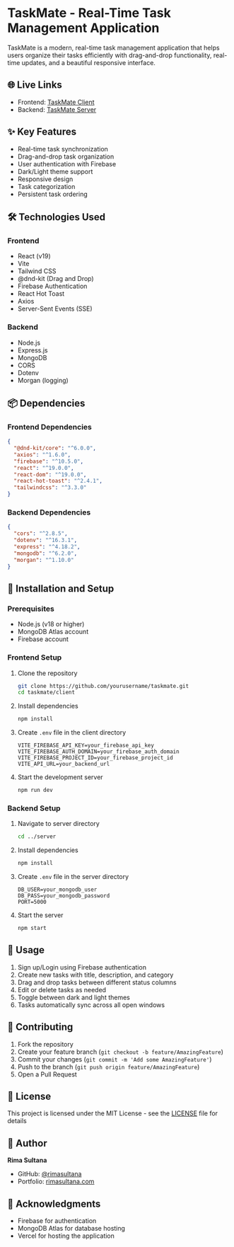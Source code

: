# TaskMate - Real-Time Task Management Application

TaskMate is a modern, real-time task management application that helps users organize their tasks efficiently with drag-and-drop functionality, real-time updates, and a beautiful responsive interface.

## 🌐 Live Links

- Frontend: [TaskMate Client](https://taskmate-client.vercel.app)
- Backend: [TaskMate Server](https://taskmate-server.vercel.app)

## ✨ Key Features

- Real-time task synchronization
- Drag-and-drop task organization
- User authentication with Firebase
- Dark/Light theme support
- Responsive design
- Task categorization
- Persistent task ordering

## 🛠️ Technologies Used

### Frontend
- React (v19)
- Vite
- Tailwind CSS
- @dnd-kit (Drag and Drop)
- Firebase Authentication
- React Hot Toast
- Axios
- Server-Sent Events (SSE)

### Backend
- Node.js
- Express.js
- MongoDB
- CORS
- Dotenv
- Morgan (logging)

## 📦 Dependencies

### Frontend Dependencies
```json
{
  "@dnd-kit/core": "^6.0.0",
  "axios": "^1.6.0",
  "firebase": "^10.5.0",
  "react": "^19.0.0",
  "react-dom": "^19.0.0",
  "react-hot-toast": "^2.4.1",
  "tailwindcss": "^3.3.0"
}
```

### Backend Dependencies
```json
{
  "cors": "^2.8.5",
  "dotenv": "^16.3.1",
  "express": "^4.18.2",
  "mongodb": "^6.2.0",
  "morgan": "^1.10.0"
}
```

## 🚀 Installation and Setup

### Prerequisites
- Node.js (v18 or higher)
- MongoDB Atlas account
- Firebase account

### Frontend Setup
1. Clone the repository
   ```bash
   git clone https://github.com/yourusername/taskmate.git
   cd taskmate/client
   ```

2. Install dependencies
   ```bash
   npm install
   ```

3. Create `.env` file in the client directory
   ```env
   VITE_FIREBASE_API_KEY=your_firebase_api_key
   VITE_FIREBASE_AUTH_DOMAIN=your_firebase_auth_domain
   VITE_FIREBASE_PROJECT_ID=your_firebase_project_id
   VITE_API_URL=your_backend_url
   ```

4. Start the development server
   ```bash
   npm run dev
   ```

### Backend Setup
1. Navigate to server directory
   ```bash
   cd ../server
   ```

2. Install dependencies
   ```bash
   npm install
   ```

3. Create `.env` file in the server directory
   ```env
   DB_USER=your_mongodb_user
   DB_PASS=your_mongodb_password
   PORT=5000
   ```

4. Start the server
   ```bash
   npm start
   ```

## 📱 Usage

1. Sign up/Login using Firebase authentication
2. Create new tasks with title, description, and category
3. Drag and drop tasks between different status columns
4. Edit or delete tasks as needed
5. Toggle between dark and light themes
6. Tasks automatically sync across all open windows

## 🤝 Contributing

1. Fork the repository
2. Create your feature branch (`git checkout -b feature/AmazingFeature`)
3. Commit your changes (`git commit -m 'Add some AmazingFeature'`)
4. Push to the branch (`git push origin feature/AmazingFeature`)
5. Open a Pull Request

## 📄 License

This project is licensed under the MIT License - see the [LICENSE](LICENSE) file for details

## 👤 Author

**Rima Sultana**
- GitHub: [@rimasultana](https://github.com/rimasultana)
- Portfolio: [rimasultana.com](https://rimasultana.com)

## 🙏 Acknowledgments

- Firebase for authentication
- MongoDB Atlas for database hosting
- Vercel for hosting the application

